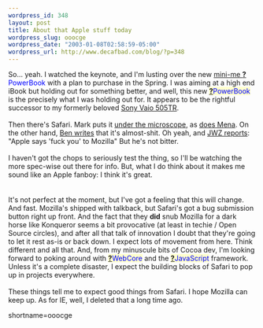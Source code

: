 ```yaml
--- 
wordpress_id: 348
layout: post
title: About that Apple stuff today
wordpress_slug: ooocge
wordpress_date: "2003-01-08T02:58:59-05:00"
wordpress_url: http://www.decafbad.com/blog/?p=348
---
```

So... yeah.  I watched the keynote, and I'm lusting over the new <a href="http://www.apple.com/powerbook/index12.html" target="_top">mini-me <span style='background : #FFFFCE;'><a href="http://www.decafbad.com/twiki/bin/edit/Main/PowerBook?topicparent=Main.FilterData"><b>?</b></a><font color="#0000FF">PowerBook</font></span></a> with a plan to purchase in the Spring.  I was aiming at a high end iBook but holding out for something better, and well, this new <span style='background : #FFFFCE;'><a href="http://www.decafbad.com/twiki/bin/edit/Main/PowerBook?topicparent=Main.FilterData"><b>?</b></a><font color="#0000FF">PowerBook</font></span> is the precisely what I was holding out for.  It appears to be the rightful successor to my formerly beloved <a href="http://www.google.com/search?q=sony+vaio+505tr&amp;ie=UTF-8&amp;oe=UTF-8" target="_top">Sony Vaio 505TR</a>.
<br /><br />
Then there's Safari.  Mark puts it <a href="http://diveintomark.org/archives/2003/01/07.html#safari_review" target="_top">under the microscope</a>, as <a href="http://www.sixapart.com/log/2003/01/initial_reactio.shtml" target="_top">does Mena</a>.  On the other hand, <a href="http://www.benhammersley.com/archives/003460.html" target="_top">Ben writes</a> that it's almost-shit.  Oh yeah, and <a href="http://www.livejournal.com/talkpost.bml?journal=jwz&amp;itemid=132696" target="_top">JWZ reports</a>: "Apple says 'fuck you' to Mozilla"  But he's not bitter.
<br /><br />
I haven't got the chops to seriously test the thing, so I'll be watching the more spec-wise out there for info.  But, what I do think about it makes me sound like an Apple fanboy:  I think it's great.  
<br /><br />
It's not perfect at the moment, but I've got a feeling that this will change.  And fast.  Mozilla's shipped with talkback, but Safari's got a bug submission button right up front.  And the fact that they <strong>did</strong> snub Mozilla for a dark horse like Konqueror seems a bit provocative (at least in techie / Open Source circles), and after all that talk of innovation I doubt that they're going to let it rest as-is or back down.  I expect lots of movement from here.  Think different and all that.  And, from my minuscule bits of Cocoa dev, I'm looking forward to poking around with <span style='background : #FFFFCE;'><a href="http://www.decafbad.com/twiki/bin/edit/Main/WebCore?topicparent=Main.FilterData"><b>?</b></a><font color="#0000FF">WebCore</font></span> and the <span style='background : #FFFFCE;'><a href="http://www.decafbad.com/twiki/bin/edit/Main/JavaScript?topicparent=Main.FilterData"><b>?</b></a><font color="#0000FF">JavaScript</font></span> framework.  Unless it's a complete disaster, I expect the building blocks of Safari to pop up in projects everywhere.
<br /><br />
These things tell me to expect good things from Safari.  I hope Mozilla can keep up.  As for IE, well, I deleted that a long time ago.
<!--more-->
shortname=ooocge
